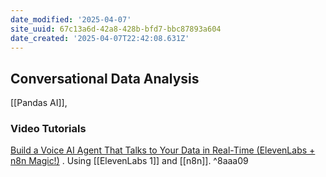 ```yaml
---
date_modified: '2025-04-07'
site_uuid: 67c13a6d-42a8-428b-bfd7-bbc87893a604
date_created: '2025-04-07T22:42:08.631Z'
---
```


## Conversational Data Analysis
[[Pandas AI]], 

### Video Tutorials
[Build a Voice AI Agent That Talks to Your Data in Real-Time (ElevenLabs + n8n Magic!)](https://youtu.be/Vylna7jC64U?si=N4niRvCzWMBx6AOu) .  Using [[ElevenLabs 1]] and [[n8n]]. ^8aaa09
